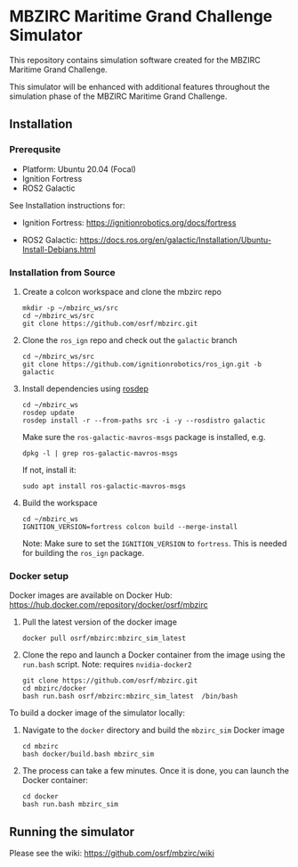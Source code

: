 # MBZIRC Maritime Grand Challenge Simulator

This repository contains simulation software created for the
MBZIRC Maritime Grand Challenge.

This simulator will be enhanced with additional features throughout the simulation phase of the MBZIRC Maritime Grand Challenge.

## Installation

### Prerequsite

* Platform: Ubuntu 20.04 (Focal)
* Ignition Fortress
* ROS2 Galactic

See Installation instructions for:

* Ignition Fortress: https://ignitionrobotics.org/docs/fortress

* ROS2 Galactic:  https://docs.ros.org/en/galactic/Installation/Ubuntu-Install-Debians.html


### Installation from Source

1. Create a colcon workspace and clone the mbzirc repo

    ```
    mkdir -p ~/mbzirc_ws/src
    cd ~/mbzirc_ws/src
    git clone https://github.com/osrf/mbzirc.git
    ```

1. Clone the `ros_ign` repo and check out the `galactic` branch

    ```
    cd ~/mbzirc_ws/src
    git clone https://github.com/ignitionrobotics/ros_ign.git -b galactic
    ```

1. Install dependencies using [rosdep](https://docs.ros.org/en/galactic/Installation/Ubuntu-Install-Binary.html#installing-and-initializing-rosdep)

    ```
    cd ~/mbzirc_ws
    rosdep update
    rosdep install -r --from-paths src -i -y --rosdistro galactic
    ```

    Make sure the `ros-galactic-mavros-msgs` package is installed, e.g.

    ```
    dpkg -l | grep ros-galactic-mavros-msgs
    ```

    If not, install it:

    ```
    sudo apt install ros-galactic-mavros-msgs
    ```

1. Build the workspace

    ```
    cd ~/mbzirc_ws
    IGNITION_VERSION=fortress colcon build --merge-install
    ```

    Note: Make sure to set the `IGNITION_VERSION` to `fortress`. This is needed for building the `ros_ign` package.

### Docker setup

Docker images are available on Docker Hub: https://hub.docker.com/repository/docker/osrf/mbzirc

1. Pull the latest version of the docker image

    ```
    docker pull osrf/mbzirc:mbzirc_sim_latest
    ```

1. Clone the repo and launch a Docker container from the image using the `run.bash` script. Note: requires `nvidia-docker2`

    ```
    git clone https://github.com/osrf/mbzirc.git
    cd mbzirc/docker
    bash run.bash osrf/mbzirc:mbzirc_sim_latest  /bin/bash
    ```

To build a docker image of the simulator locally:


1. Navigate to the `docker` directory and build the `mbzirc_sim` Docker image

    ```
    cd mbzirc
    bash docker/build.bash mbzirc_sim
    ```

1.  The process can take a few minutes. Once it is done, you can launch the
 Docker container:

    ```
    cd docker
    bash run.bash mbzirc_sim
    ```

## Running the simulator

Please see the wiki:  https://github.com/osrf/mbzirc/wiki


